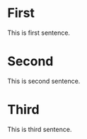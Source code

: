 
# First
This is first sentence.

# Second
This is second sentence.

# Third
This is third sentence.
